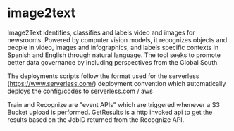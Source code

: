 # image2text
Image2Text identifies, classifies and labels video and images for newsrooms. Powered by computer vision models, it recognizes objects and people in video, images and infographics, and labels specific contexts in Spanish and English through natural language. The tool seeks to promote better data governance by including perspectives from the Global South.

The deployments scripts follow the format used for the serverless (https://www.serverless.com/) deployment convention which automatically deploys the config/codes to serverless.com  / aws

Train and Recognize are "event APIs" which are triggered whenever a S3 Bucket upload is performed. GetResults is a http invoked api to get the results based on the JobID returned from the Recognize API.
